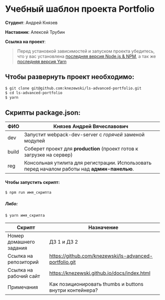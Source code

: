 # Учебный шаблон проекта Portfolio

**Студент**: Андрей Князев

**Наставник**: Алексей Трубин

**Ссылка на проект**:


> Перед установкой зависимостей и запуском проекта убедитесь, что у вас установлена [последняя версия Node.js & NPM](https://nodejs.org/en/download/current/), а так же 
[последняя версия Yarn](https://yarnpkg.com/ru/docs/install)

##  Чтобы развернуть проект необходимо:
```sh
$ git clone git@github.com:knezewski/ls-advanced-portfolio.git
$ cd ls-advanced-portfolio
$ yarn
```

## Скрипты package.json:

|  ФИО | Князев Андрей Вячеславович |
| ----- | ------ |
| dev | Запустит webpack-dev-server с _горячей_ заменой модулей |
| build | Соберет проект для **production** (проект готов к загрузке на сервер) |
| reg | Консольная утилита для регистрации. Использовать перед началом работы над **админ-панелью**. |

#### Чтобы запустить скрипт:
```sh
$ npm run имя_скрипта
```

##### Либо:
```sh
$ yarn имя_скрипта
```
| Скрипт | Назначение |
| ------ | ------ |
| Номер домашнего задания| ДЗ 1 и ДЗ 2| 
| Ссылка на репозиторий  | https://github.com/knezewski/ls-advanced-portfolio.git|
| Ссылка на рабочий сайт | https://knezewski.github.io/docs/index.html |
| Примечания | Как позиционировать thumbs и buttons внутри контейнера?  |
